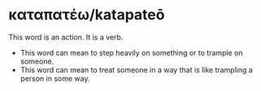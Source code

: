 # καταπατέω/katapateō
This word is an action. It is a verb.
* This word can mean to step heavily on something or to trample on someone.
* This word can mean to treat someone in a way that is like trampling a person in some way.

